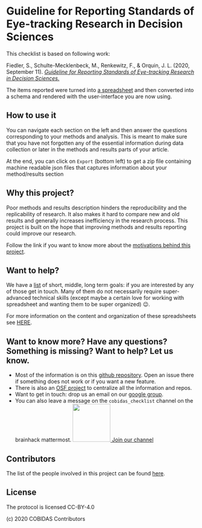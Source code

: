 <div class="container-fluid">
  <h1>Guideline for Reporting Standards of Eye-tracking Research in Decision Sciences</h1>
  <p>This checklist is based on following work:</p>
  <p>
    Fiedler, S., Schulte-Mecklenbeck, M., Renkewitz, F., & Orquin, J. L. (2020, September 11).
    <a href="https://doi.org/10.31234/osf.io/f6qcy" target="_blank">
        <em>Guideline for Reporting Standards of Eye-tracking Research in Decision Sciences.</em>
    </a>
  </p>

  <p>The items reported were turned into
        <a href="https://docs.google.com/spreadsheets/d/1aQZINzS24oYDgu6PZ8djqZQZ2s2eNs2xP6kyzHokU8o/edit?usp=sharing" target="_blank">a spreadsheet</a> and then converted into a schema and rendered with the user-interface you are
        now using.
  </p>
</div>
</section>

## How to use it

You can navigate each section on the left and then answer the questions
corresponding to your methods and analysis. This is meant to make sure that you
have not forgotten any of the essential information during data collection or
later in the methods and results parts of your article.

At the end, you can click on `Export` (bottom left) to get a zip file containing
machine readable json files that captures information about your method/results
section

## Why this project?

Poor methods and results description hinders the reproducibility and the
replicability of research. It also makes it hard to compare new and old results
and generally increases inefficiency in the research process. This project is
built on the hope that improving methods and results reporting could improve our
research.

Follow the link if you want to know more about the
[motivations behind this project](https://ecobidas.readthedocs.io/en/latest/motivations).

## Want to help?

We have a [list](https://ecobidas.readthedocs.io/en/latest/goals) of short, middle,
long term goals: if you are interested by any of those get in touch. Many of
them do not necessarily require super-advanced technical skills (except maybe a
certain love for working with spreadsheet and wanting them to be super
organized) :wink:.

For more information on the content and organization of these spreadsheets see
[HERE](https://ecobidas.readthedocs.io/en/latest/contributing/spreadsheets/).

## Want to know more? Have any questions? Something is missing? Want to help? Let us know.

- Most of the information is on this
  [github repository](https://github.com/Remi-Gau/eCobidas). Open an issue
  there if something does not work or if you want a new feature.
- There is also an [OSF project](https://osf.io/anvqy/) to centralize all the
  information and repos.
- Want to get in touch: drop us an email on our
  [google group](https://groups.google.com/d/forum/cobidas-checklist).
- You can also leave a message on the `cobidas_checklist` channel on the
  brainhack mattermost.
  <a href="https://mattermost.brainhack.org/brainhack/channels/cobidas_checklist"><img src="http://www.mattermost.org/wp-content/uploads/2016/03/logoHorizontal.png" width=100px />
  Join our channel </a>

## Contributors

The list of the people involved in this project can be found
[here](https://github.com/Remi-Gau/eCobidas#contributors-).

## License

The protocol is licensed CC-BY-4.0

(c) 2020 COBIDAS Contributors
